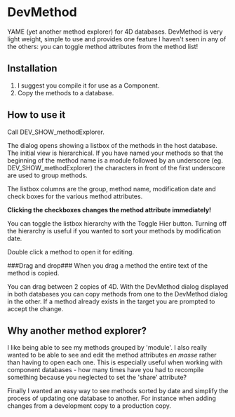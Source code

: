 # DevMethod
YAME (yet another method explorer) for 4D databases.
DevMethod is very light weight, simple to use and provides one feature I haven't seen in any of the others: you can toggle method attributes from the method list!

## Installation
  1. I suggest you compile it for use as a Component.
  2. Copy the methods to a database.

## How to use it
Call DEV_SHOW_methodExplorer.

The dialog opens showing a listbox of the methods in the host database. The initial view is hierarchical. If you have named your methods so that the beginning of the method name is a module followed by an underscore (eg. DEV_SHOW_methodExplorer) the characters in front of the first underscore are used to group methods.

The listbox columns are the group, method name, modification date and check boxes for the various method attributes.

**Clicking the checkboxes changes the method attribute immediately!**

You can toggle the listbox hierarchy with the Toggle Hier button. Turning off the hierarchy is useful if you wanted to sort your methods by modification date.

Double click a method to open it for editing.

###Drag and drop###
When you drag a method the entire text of the method is copied.

You can drag between 2 copies of 4D. With the DevMethod dialog displayed in both databases you can copy methods from one to the DevMethod dialog in the other. If a method already exists in the target you are prompted to accept the change.

## Why another method explorer?
I like being able to see my methods grouped by 'module'. I also really wanted to be able to see and edit the method attributes *en masse* rather than having to open each one. This is especially useful when working with component databases - how many times have you had to recompile something because you neglected to set the 'share' attribute?

Finally I wanted an easy way to see methods sorted by date and simplify the process of updating one database to another. For instance when adding changes from a development copy to a production copy. 
